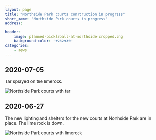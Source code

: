 ```yaml
---
layout: page
title: "Northside Park courts construction in progress"
short_name: "Northside Park courts in progress"
address: 

header:
    image: planned-pickleball-at-northside-cropped.png
    background-color: "#262930"
categories:
    - news
---
```

<!--more-->

## 2020-07-05

Tar sprayed on the limerock.

![Northside Park courts with tar](/images/northside-pb-20200705.jpg)



## 2020-06-27

The new lighting and shelters for the new courts at Northside Park are in place. The lime rock is down.

![Northside Park courts with limerock](/images/northside-pb-20200627.jpg)
